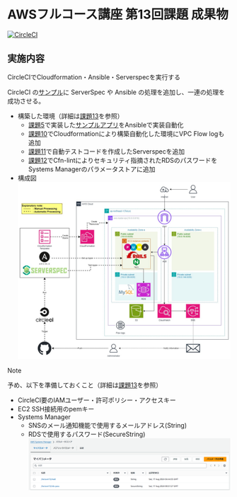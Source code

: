 # AWSフルコース講座 第13回課題 成果物

[![CircleCI](https://dl.circleci.com/status-badge/img/gh/SUZUKI-Takayuki-0404/Lecture13-CI/tree/main.svg?style=svg)](https://dl.circleci.com/status-badge/redirect/gh/SUZUKI-Takayuki-0404/Lecture13-CI/tree/main)  

## 実施内容
CircleCIでCloudformation・Ansible・Serverspecを実行する

CircleCI の[サンプル](https://github.com/MasatoshiMizumoto/raisetech_documents/tree/main/aws/samples/circleci)に ServerSpec や Ansible の処理を追加し、一連の処理を成功させる。  
- 構築した環境（詳細は[課題13](https://github.com/SUZUKI-Takayuki-0404/RaiseTechAWS/blob/lecture13/lecture13.md)を参照）  
  - [課題5](https://github.com/SUZUKI-Takayuki-0404/RaiseTechAWS/blob/main/lecture05.md)で実装した[サンプルアプリ](https://github.com/yuta-ushijima/raisetech-live8-sample-app.git)をAnsibleで実装自動化  
  - [課題10](https://github.com/SUZUKI-Takayuki-0404/RaiseTechAWS/blob/main/lecture10.md)でCloudformationにより構築自動化した環境にVPC Flow logも追加  
  - [課題11](https://github.com/SUZUKI-Takayuki-0404/RaiseTechAWS/blob/main/lecture11.md)で自動テストコードを作成したServerspecを追加  
  - [課題12](https://github.com/SUZUKI-Takayuki-0404/RaiseTechAWS/blob/main/lecture12.md)でCfn-lintによりセキュリティ指摘されたRDSのパスワードをSystems Managerのパラメータストアに追加  
- 構成図  
  ![図](images_lec13/13-1-1_overview_lect13.jpg)  

> [!NOTE]  
> 予め、以下を準備しておくこと（詳細は[課題13](https://github.com/SUZUKI-Takayuki-0404/RaiseTechAWS/blob/lecture13/lecture13.md)を参照）  
> - CircleCI要のIAMユーザー・許可ポリシー・アクセスキー  
> - EC2 SSH接続用のpemキー  
> - Systems Manager  
>   - SNSのメール通知機能で使用するメールアドレス\(String\)  
>   - RDSで使用するパスワード\(SecureString\)  
>      ![図](images_lec13/11-3-20_cfn_ssm_created.PNG)  
